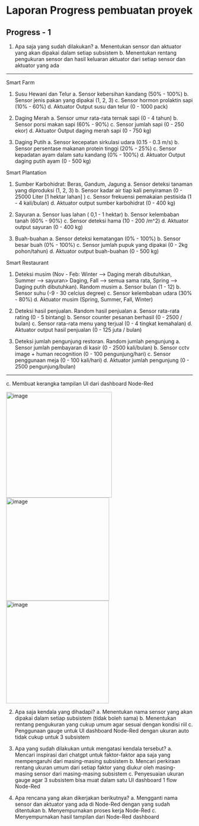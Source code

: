 # Laporan Progress pembuatan proyek 

## Progress - 1

1. Apa saja yang sudah dilakukan?
a. Menentukan sensor dan aktuator yang akan dipakai dalam setiap subsistem
b. Menentukan rentang pengukuran sensor dan hasil keluaran aktuator dari setiap sensor dan aktuator yang ada

-----------------------------------------------------------------------------------------------------------------------------------------------------------------------------------
Smart Farm
1. Susu Hewani dan Telur
a. Sensor kebersihan kandang (50% - 100%)
b. Sensor jenis pakan yang dipakai (1, 2, 3)
c. Sensor hormon prolaktin sapi (10% - 60%)
d. Aktuator Output susu dan telur (0 - 1000 pack)

2. Daging Merah
a. Sensor umur rata-rata ternak sapi (0 - 4 tahun)
b. Sensor porsi makan sapi (60% - 90%)
c. Sensor jumlah sapi (0 - 250 ekor)
d. Aktuator Output daging merah sapi (0 - 750 kg)

3. Daging Putih
a. Sensor kecepatan sirkulasi udara (0.15 - 0.3 m/s)
b. Sensor persentase makanan protein tinggi (20% - 25%)
c. Sensor kepadatan ayam dalam satu kandang (0% - 100%)
d. Aktuator Output daging putih ayam (0 - 500 kg)

Smart Plantation
1. Sumber Karbohidrat: Beras, Gandum, Jagung 
a. Sensor deteksi tanaman yang diproduksi (1, 2, 3)
b. Sensor kadar air tiap kali penyiraman (0 - 25000 Liter [1 hektar lahan] )
c. Sensor frekuensi pemakaian pestisida (1 - 4 kali/bulan)
d. Aktuator output sumber karbohidrat (0 - 400 kg)

2. Sayuran
a. Sensor luas lahan ( 0,1 - 1 hektar)
b. Sensor kelembaban tanah (60% - 90%)
c. Sensor deteksi hama (10 - 200 /m^2)
d. Aktuator output sayuran (0 - 400 kg)

3. Buah-buahan
a. Sensor deteksi kematangan (0% - 100%)
b. Sensor besar buah (0% - 100%)
c. Sensor jumlah pupuk yang dipakai (0 - 2kg pohon/tahun)
d. Aktuator output buah-buahan (0 - 500 kg)

Smart Restaurant
1. Deteksi musim (Nov - Feb: Winter --> Daging merah dibutuhkan, Summer --> sayuran> Daging, Fall --> semua sama rata, Spring --> Daging putih dibutuhkan). Random musim
a. Sensor bulan (1 - 12)
b. Sensor suhu (-9 - 30 celcius degree)
c. Sensor kelembaban udara (30% - 80%)
d. Aktuator musim (Spring, Summer, Fall, Winter)

2. Deteksi hasil penjualan. Random hasil penjualan
a. Sensor rata-rata rating (0 - 5 bintang)
b. Sensor counter pesanan berhasil (0 - 2500 / bulan)
c. Sensor rata-rata menu yang terjual (0 - 4 tingkat kemahalan)
d. Aktuator output hasil penjualan (0 - 125 juta / bulan)

3. Deteksi jumlah pengunjung restoran. Random jumlah pengunjung
a. Sensor jumlah pembayaran di kasir (0 - 2500 kali/bulan)
b. Sensor cctv image + human recognition (0 - 100 pengunjung/hari)
c. Sensor penggunaan meja (0 - 100 kali/hari)
d. Aktuator jumlah pengunjung (0 - 2500 pengunjung/bulan)
-----------------------------------------------------------------------------------------------------------------------------------------------------------------------------------

c. Membuat kerangka tampilan UI dari dashboard Node-Red

<img width="285" alt="image" src="https://user-images.githubusercontent.com/62742933/235365058-a3767a58-e793-417e-9189-f78b168e20e1.png">
<img width="278" alt="image" src="https://user-images.githubusercontent.com/62742933/235365073-fc0bde8a-ea31-44be-98fe-992ff2d40209.png">
<img width="277" alt="image" src="https://user-images.githubusercontent.com/62742933/235365083-a6f42e99-abad-4b15-b907-1257f592fa18.png">

2. Apa saja kendala yang dihadapi?
a. Menentukan nama sensor yang akan dipakai dalam setiap subsistem (tidak boleh sama)
b. Menentukan rentang pengukuran yang cukup umum agar sesuai dengan kondisi riil
c. Penggunaan gauge untuk UI dashboard Node-Red dengan ukuran auto tidak cukup untuk 3 subsistem

3. Apa yang sudah dilakukan untuk mengatasi kendala tersebut?
a. Mencari inspirasi dari chatgpt untuk faktor-faktor apa saja yang mempengaruhi dari masing-masing subsistem
b. Mencari perkiraan rentang ukuran umum dari setiap faktor yang diukur oleh masing-masing sensor dari masing-masing subsistem
c. Penyesuaian ukuran gauge agar 3 subsistem bisa muat dalam satu UI dashboard 1 flow Node-Red

4. Apa rencana yang akan dikerjakan berikutnya?
a. Mengganti nama sensor dan aktuator yang ada di Node-Red dengan yang sudah ditentukan
b. Menyempurnakan proses kerja Node-Red
c. Menyempurnakan hasil tampilan dari Node-Red dashboard
